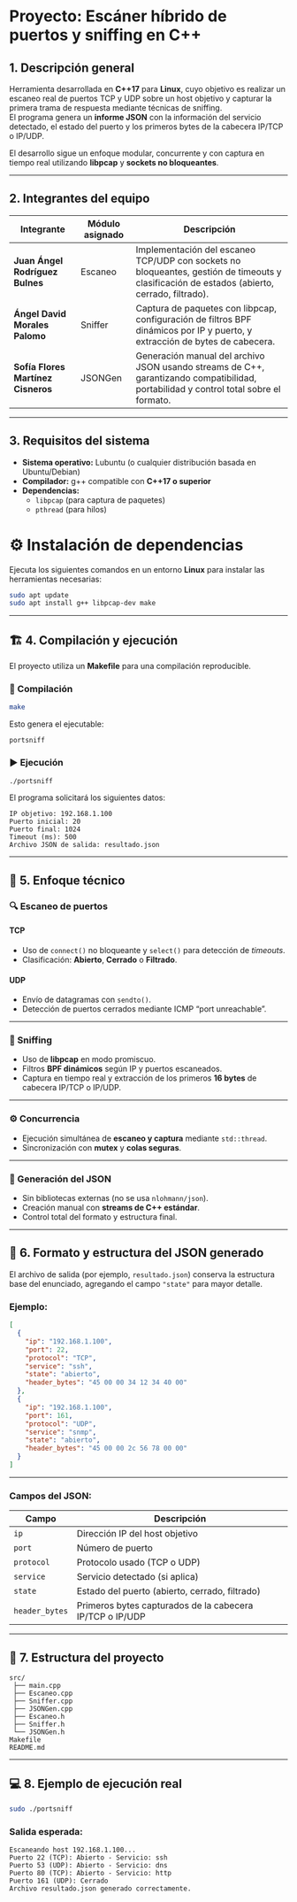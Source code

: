 # Proyecto: Escáner híbrido de puertos y sniffing en C++

## 1. Descripción general
Herramienta desarrollada en **C++17** para **Linux**, cuyo objetivo es realizar un escaneo real de puertos TCP y UDP sobre un host objetivo y capturar la primera trama de respuesta mediante técnicas de sniffing.  
El programa genera un **informe JSON** con la información del servicio detectado, el estado del puerto y los primeros bytes de la cabecera IP/TCP o IP/UDP.

El desarrollo sigue un enfoque modular, concurrente y con captura en tiempo real utilizando **libpcap** y **sockets no bloqueantes**.

---

## 2. Integrantes del equipo

| Integrante | Módulo asignado | Descripción |
|-------------|-----------------|-------------|
| **Juan Ángel Rodríguez Bulnes** | Escaneo | Implementación del escaneo TCP/UDP con sockets no bloqueantes, gestión de timeouts y clasificación de estados (abierto, cerrado, filtrado). |
| **Ángel David Morales Palomo** | Sniffer | Captura de paquetes con libpcap, configuración de filtros BPF dinámicos por IP y puerto, y extracción de bytes de cabecera. |
| **Sofía Flores Martínez Cisneros** | JSONGen | Generación manual del archivo JSON usando streams de C++, garantizando compatibilidad, portabilidad y control total sobre el formato. |

---

## 3. Requisitos del sistema

- **Sistema operativo:** Lubuntu (o cualquier distribución basada en Ubuntu/Debian)  
- **Compilador:** g++ compatible con **C++17 o superior**  
- **Dependencias:**  
  - `libpcap` (para captura de paquetes)  
  - `pthread` (para hilos)

# ⚙️ Instalación de dependencias

Ejecuta los siguientes comandos en un entorno **Linux** para instalar las herramientas necesarias:

```bash
sudo apt update
sudo apt install g++ libpcap-dev make
```

---

## 🏗️ 4. Compilación y ejecución

El proyecto utiliza un **Makefile** para una compilación reproducible.

### 🔧 Compilación

```bash
make
```

Esto genera el ejecutable:

```
portsniff
```

### ▶️ Ejecución

```bash
./portsniff
```

El programa solicitará los siguientes datos:

```
IP objetivo: 192.168.1.100
Puerto inicial: 20
Puerto final: 1024
Timeout (ms): 500
Archivo JSON de salida: resultado.json
```

---

## 🧩 5. Enfoque técnico

### 🔍 Escaneo de puertos

#### **TCP**
- Uso de `connect()` no bloqueante y `select()` para detección de *timeouts*.
- Clasificación: **Abierto**, **Cerrado** o **Filtrado**.

#### **UDP**
- Envío de datagramas con `sendto()`.
- Detección de puertos cerrados mediante ICMP “port unreachable”.

---

### 🧪 Sniffing
- Uso de **libpcap** en modo promiscuo.
- Filtros **BPF dinámicos** según IP y puertos escaneados.
- Captura en tiempo real y extracción de los primeros **16 bytes** de cabecera IP/TCP o IP/UDP.

---

### ⚙️ Concurrencia
- Ejecución simultánea de **escaneo y captura** mediante `std::thread`.
- Sincronización con **mutex** y **colas seguras**.

---

### 🧾 Generación del JSON
- Sin bibliotecas externas (no se usa `nlohmann/json`).
- Creación manual con **streams de C++ estándar**.
- Control total del formato y estructura final.

---

## 📄 6. Formato y estructura del JSON generado

El archivo de salida (por ejemplo, `resultado.json`) conserva la estructura base del enunciado, agregando el campo `"state"` para mayor detalle.

### Ejemplo:

```json
[
  {
    "ip": "192.168.1.100",
    "port": 22,
    "protocol": "TCP",
    "service": "ssh",
    "state": "abierto",
    "header_bytes": "45 00 00 34 12 34 40 00"
  },
  {
    "ip": "192.168.1.100",
    "port": 161,
    "protocol": "UDP",
    "service": "snmp",
    "state": "abierto",
    "header_bytes": "45 00 00 2c 56 78 00 00"
  }
]
```

---

### Campos del JSON:

| **Campo** | **Descripción** |
|------------|-----------------|
| `ip` | Dirección IP del host objetivo |
| `port` | Número de puerto |
| `protocol` | Protocolo usado (TCP o UDP) |
| `service` | Servicio detectado (si aplica) |
| `state` | Estado del puerto (abierto, cerrado, filtrado) |
| `header_bytes` | Primeros bytes capturados de la cabecera IP/TCP o IP/UDP |

---

## 📁 7. Estructura del proyecto

```
src/
 ├── main.cpp
 ├── Escaneo.cpp
 ├── Sniffer.cpp
 ├── JSONGen.cpp
 ├── Escaneo.h
 ├── Sniffer.h
 └── JSONGen.h
Makefile
README.md
```

---

## 💻 8. Ejemplo de ejecución real

```bash
sudo ./portsniff
```

### Salida esperada:

```
Escaneando host 192.168.1.100...
Puerto 22 (TCP): Abierto - Servicio: ssh
Puerto 53 (UDP): Abierto - Servicio: dns
Puerto 80 (TCP): Abierto - Servicio: http
Puerto 161 (UDP): Cerrado
Archivo resultado.json generado correctamente.
```
